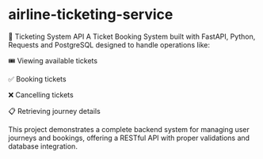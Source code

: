 # airline-ticketing-service

🚌 Ticketing System API
A Ticket Booking System built with FastAPI, Python, Requests and PostgreSQL designed to handle operations like:

🎟️ Viewing available tickets

✅ Booking tickets

❌ Cancelling tickets

📋 Retrieving journey details

This project demonstrates a complete backend system for managing user journeys and bookings, offering a RESTful API with proper validations and database integration.
